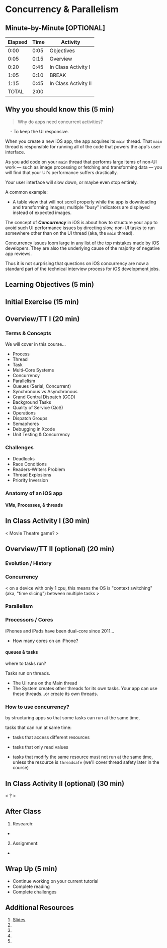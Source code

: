 # Concurrency & Parallelism

## Minute-by-Minute [OPTIONAL]

| **Elapsed** | **Time**  | **Activity**              |
| ----------- | --------- | ------------------------- |
| 0:00        | 0:05      | Objectives                |
| 0:05        | 0:15      | Overview                  |
| 0:20        | 0:45      | In Class Activity I       |
| 1:05        | 0:10      | BREAK                     |
| 1:15        | 0:45      | In Class Activity II      |
| TOTAL       | 2:00      |                           |

## Why you should know this (5 min)

> Why do apps need concurrent activities?

&nbsp;&nbsp;&nbsp;&nbsp;- To keep the UI responsive.

When you create a new iOS app, the app acquires its `main` thread. That `main` thread is responsible for running all of the code that powers the app's user interface.

As you add code on your `main` thread that performs large items of non-UI work &mdash; such as image processing or fetching and transforming data  &mdash; you will find that your UI's performance suffers drastically.

Your user interface will slow down, or maybe even stop entirely.

A common example:
- A table view that will not scroll properly while the app is downloading and transforming images; multiple "busy" indicators are displayed instead of expected images.

The concept of __*Concurrency*__ in iOS is about how to structure your app to avoid such UI performance issues by directing  slow, non-UI tasks to run somewhere other than on the UI thread (aka, the `main` thread).

Concurrency issues loom large in any list of the top mistakes made by iOS developers. They are also the underlying cause of the majority of negative app reviews.

Thus it is not surprising that questions on iOS concurrency are now a standard part of the technical interview process for iOS development jobs.

## Learning Objectives (5 min)

<!-- 1. Identify and describe
1. Define
1. Design
1. Implement -->

## Initial Exercise (15 min)

<!-- - Funny comic
- Prime the Pump (e.g. think and jot, think pair share, etc)
- Productivity Tip/Tool
- Review of current event (e.g. tech news relevant to your track/topic)
- Quiz on homework or topic(s) of past class
- Concept Test -->

## Overview/TT I (20 min)

### Terms & Concepts

We will cover in this course...

- Process
- Thread
- Task
- Multi-Core Systems
- Concurrency
- Parallelism
- Queues (Serial, Concurrent)
- Synchronous vs Asynchronous
- Grand Central Dispatch (GCD)
- Background Tasks
- Quality of Service (QoS)
- Operations
- Dispatch Groups
- Semaphores
- Debugging in Xcode
- Unit Testing & Concurrency

### Challenges

- Deadlocks
- Race Conditions
- Readers-Writers Problem
- Thread Explosions
- Priority Inversion

### Anatomy of an iOS app

#### VMs, Processes, & threads


<!-- - Why learn this?
- Industry examples of usage
- Best practices
- Personal anecdote -->

## In Class Activity I (30 min)

< Movie Theatre game? >

<!-- - I do, We do, You do
- Reading & Discussion Questions in small groups
- Draw a picture/diagram
- Complete Challenges solo or in pair
- Q&A about tutorials
- Pair up and code review
- Pair program
- Formative assessment
- Form into groups
- etc (get creative :D) -->

## Overview/TT II (optional) (20 min)

### Evolution / History

### Concurrency

< on a device with only 1 cpu, this means the OS is "context switching" (aka, "time slicing") between multiple tasks >


### Parallelism


### Processors / Cores

iPhones and iPads have been dual-core since 2011...

- How many cores on an iPhone?

#### queues & tasks

where to tasks run?

Tasks run on threads.
- The UI runs on the Main thread
- The System creates other threads for its own tasks. Your app can use these threads...or create its own threads.


### How to use concurrency?

by structuring apps so that some tasks can run at the same time,

tasks that can run at same time:
- tasks that access different resources
- tasks that only read values


- tasks that modify the same resource must not run at the same time, unless the resource is `threadsafe` (we'll cover thread safety later in the course)






<!-- Performance. Responsiveness. They're not sexy tasks. When done properly, nobody is going to thank you. When done incorrectly, app retention is going to suffer and you'll be dinged during your next yearly performance review.
There are a multitude of ways in which an app can be optimized for speed, performance and overall responsiveness. This book will focus on the topic of concurrency. -->

<!-- your app runs as smoothly as possible and that the end user is not ever forced to wait for something to happen. A second is a minuscule amount of time for most everything not related to a computer. However, if a human has to wait a
 raywenderlich.com 15
Concurrency by Tutorials Chapter 1: Introduction second to see a response after taking an action on a device like an iPhone, it feels like
an eternity. "It's too slow" is one of the main contributors to your app being uninstalled. -->

<!-- Scrolling through a table of images is one of the more common situations wherein the end user will be impacted by the lack of concurrency. If you need to download an image from the network, or perform some type of image processing before displaying it, the scrolling will stutter and you'll be forced to display multiple "busy" indicators instead of the expected image. -->



## In Class Activity II (optional) (30 min)

< ? >

## After Class
1. Research:
-
2. Assignment:
-

## Wrap Up (5 min)

- Continue working on your current tutorial
- Complete reading
- Complete challenges

## Additional Resources

1. [Slides]()
2. []()
3. []()
4. []()
5. []()

